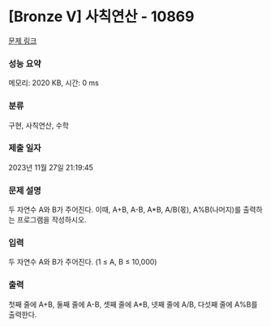 # [Bronze V] 사칙연산 - 10869 

[문제 링크](https://www.acmicpc.net/problem/10869) 

### 성능 요약

메모리: 2020 KB, 시간: 0 ms

### 분류

구현, 사칙연산, 수학

### 제출 일자

2023년 11월 27일 21:19:45

### 문제 설명

<p>두 자연수 A와 B가 주어진다. 이때, A+B, A-B, A*B, A/B(몫), A%B(나머지)를 출력하는 프로그램을 작성하시오. </p>

### 입력 

 <p>두 자연수 A와 B가 주어진다. (1 ≤ A, B ≤ 10,000)</p>

### 출력 

 <p>첫째 줄에 A+B, 둘째 줄에 A-B, 셋째 줄에 A*B, 넷째 줄에 A/B, 다섯째 줄에 A%B를 출력한다.</p>

